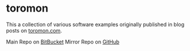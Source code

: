 # toromon

This a collection of various software examples originally published in blog 
posts on [toromon.com](http://toromon.com/).

Main Repo on [BitBucket](https://bitbucket.org/jeffreyksmithjr/toromon)
Mirror Repo on [GitHub](https://github.com/jeffreyksmithjr/toromon)
